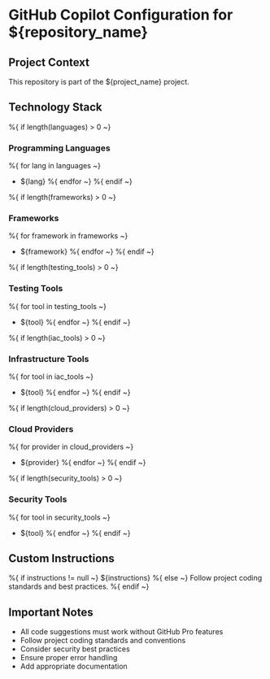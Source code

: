 # GitHub Copilot Configuration for ${repository_name}

## Project Context
This repository is part of the ${project_name} project.

## Technology Stack

%{ if length(languages) > 0 ~}
### Programming Languages
%{ for lang in languages ~}
- ${lang}
%{ endfor ~}
%{ endif ~}

%{ if length(frameworks) > 0 ~}
### Frameworks
%{ for framework in frameworks ~}
- ${framework}
%{ endfor ~}
%{ endif ~}

%{ if length(testing_tools) > 0 ~}
### Testing Tools
%{ for tool in testing_tools ~}
- ${tool}
%{ endfor ~}
%{ endif ~}

%{ if length(iac_tools) > 0 ~}
### Infrastructure Tools
%{ for tool in iac_tools ~}
- ${tool}
%{ endfor ~}
%{ endif ~}

%{ if length(cloud_providers) > 0 ~}
### Cloud Providers
%{ for provider in cloud_providers ~}
- ${provider}
%{ endfor ~}
%{ endif ~}

%{ if length(security_tools) > 0 ~}
### Security Tools
%{ for tool in security_tools ~}
- ${tool}
%{ endfor ~}
%{ endif ~}

## Custom Instructions
%{ if instructions != null ~}
${instructions}
%{ else ~}
Follow project coding standards and best practices.
%{ endif ~}

## Important Notes
- All code suggestions must work without GitHub Pro features
- Follow project coding standards and conventions
- Consider security best practices
- Ensure proper error handling
- Add appropriate documentation